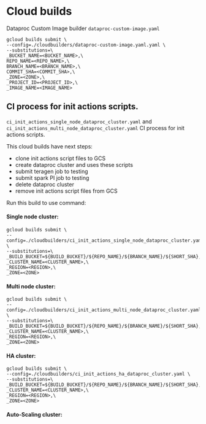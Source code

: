 # Cloud builds

Dataproc Custom Image builder `dataproc-custom-image.yaml`

```
gcloud builds submit \
--config=./cloudbuilders/dataproc-custom-image.yaml.yaml \
--substitutions=\
_BUCKET_NAME=<BUCKET_NAME>,\
REPO_NAME=<REPO_NAME>,\
BRANCH_NAME=<BRANCH_NAME>,\
COMMIT_SHA=<COMMIT_SHA>,\
_ZONE=<ZONE>,\
_PROJECT_ID=<PROJECT_ID>,\
_IMAGE_NAME=<IMAGE_NAME>
```


## CI process for init actions scripts.
 `ci_init_actions_single_node_dataproc_cluster.yaml` and `ci_init_actions_multi_node_dataproc_cluster.yaml`
CI process for init actions scripts.

This cloud builds have next steps:
- clone init actions script files to GCS 
- create dataproc cluster and uses these scripts
- submit teragen job to testing
- submit spark PI job to testing
- delete dataproc cluster 
- remove init actions script files from GCS

Run this build to use command:

#### Single node cluster:
```
gcloud builds submit \
--config=./cloudbuilders/ci_init_actions_single_node_dataproc_cluster.yaml \
--substitutions=\
_BUILD_BUCKET=${BUILD_BUCKET}/${REPO_NAME}/${BRANCH_NAME}/${SHORT_SHA},\
_CLUSTER_NAME=<CLUSTER_NAME>,\
_REGION=<REGION>,\
_ZONE=<ZONE>
```

#### Multi node cluster:
```
gcloud builds submit \
--config=./cloudbuilders/ci_init_actions_multi_node_dataproc_cluster.yaml \
--substitutions=\
_BUILD_BUCKET=${BUILD_BUCKET}/${REPO_NAME}/${BRANCH_NAME}/${SHORT_SHA},\
_CLUSTER_NAME=<CLUSTER_NAME>,\
_REGION=<REGION>,\
_ZONE=<ZONE>
```

#### HA cluster:
```
gcloud builds submit \
--config=./cloudbuilders/ci_init_actions_ha_dataproc_cluster.yaml \
--substitutions=\
_BUILD_BUCKET=${BUILD_BUCKET}/${REPO_NAME}/${BRANCH_NAME}/${SHORT_SHA},\
_CLUSTER_NAME=<CLUSTER_NAME>,\
_REGION=<REGION>,\
_ZONE=<ZONE>
```

#### Auto-Scaling cluster:
